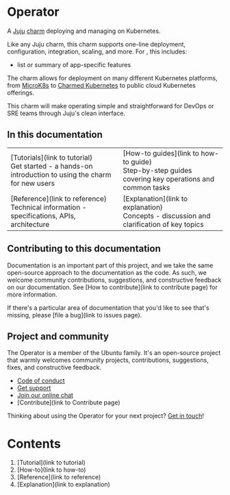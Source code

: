 # <charm-name> Operator

<!-- A single sentence that says what the product is, succinctly and memorably. Add a 1-2 sentence description of what the charm software does. -->

A [Juju](https://juju.is/) [charm](https://juju.is/docs/olm/charmed-operators) deploying and managing <Charm software> on 
Kubernetes. 

<!-- A paragraph of 2-5 short sentences, that describes what the product does and what need the product meets. -->

Like any Juju charm, this charm supports one-line deployment, configuration, integration, scaling, and more. 
For <charm-name>, this includes:
* list or summary of app-specific features

The <charm-name> charm allows for deployment on many different Kubernetes platforms, from [MicroK8s](https://microk8s.io/) to 
[Charmed Kubernetes](https://ubuntu.com/kubernetes) to public cloud Kubernetes offerings.

<!-- Finally, a paragraph that describes whom the product is useful for. -->

This charm will make operating <charm-software> simple and straightforward for DevOps or SRE teams through Juju's clean interface. 

## In this documentation

| | |
|--|--|
|  [Tutorials](link to tutorial)</br>  Get started - a hands-on introduction to using the charm for new users </br> |  [How-to guides](link to how-to guide) </br> Step-by-step guides covering key operations and common tasks |
| [Reference](link to reference) </br> Technical information - specifications, APIs, architecture | [Explanation](link to explanation) </br> Concepts - discussion and clarification of key topics  |

## Contributing to this documentation

Documentation is an important part of this project, and we take the same open-source approach
to the documentation as the code. As such, we welcome community contributions, suggestions, and
constructive feedback on our documentation.
See [How to contribute](link to contribute page) for more information.


If there's a particular area of documentation that you'd like to see that's missing, please 
[file a bug](link to issues page).

## Project and community

The <charm-name> Operator is a member of the Ubuntu family. It's an open-source project that warmly welcomes community 
projects, contributions, suggestions, fixes, and constructive feedback.

- [Code of conduct](https://ubuntu.com/community/code-of-conduct)
- [Get support](https://discourse.charmhub.io/)
- [Join our online chat](https://matrix.to/#/#charmhub-charmdev:ubuntu.com)
- [Contribute](link to Contribute page)

Thinking about using the <charm-name> Operator for your next project? 
[Get in touch](https://matrix.to/#/#charmhub-charmdev:ubuntu.com)!

# Contents

1. [Tutorial](link to tutorial)
1. [How-to](link to how-to)
1. [Reference](link to reference)
1. [Explanation](link to explanation)

